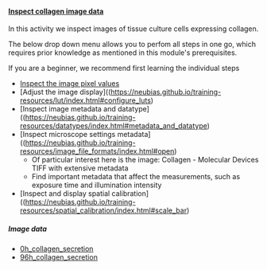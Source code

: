 <h4 id="inspect_collagen_data"><a href="#inspect_collagen_data">Inspect collagen image data</a></h4>

In this activity we inspect images of tissue culture cells expressing collagen.

The below drop down menu allows you to perfom all steps in one go, which requires prior knowledge as 
mentioned in this module's prerequisites.

If you are a beginner, we recommend first learning the individual steps
  - [Inspect the image pixel values](https://neubias.github.io/training-resources/pixels/index.html#inspect_collagen) 
  - [Adjust the image display]((https://neubias.github.io/training-resources/lut/index.html#configure_luts)
  - [Inspect image metadata and datatype]((https://neubias.github.io/training-resources/datatypes/index.html#metadata_and_datatype)
  - [Inspect microscope settings metadata]((https://neubias.github.io/training-resources/image_file_formats/index.html#open)
    - Of particular interest here is the image: Collagen  - Molecular Devices TIFF with extensive metadata 
    - Find important metadata that affect the measurements, such as exposure time and illumination intensity
  - [Inspect and display spatial calibration]((https://neubias.github.io/training-resources/spatial_calibration/index.html#scale_bar)


##### Image data

- [0h_collagen_secretion](https://github.com/NEUBIAS/training-resources/raw/master/image_data/image_inspection_and_presentation/xy_16bit__0h_collagen.ome.tif)
- [96h_collagen_secretion](https://github.com/NEUBIAS/training-resources/raw/master/image_data/image_inspection_and_presentation/xy_16bit__96h_collagen.ome.tif)
